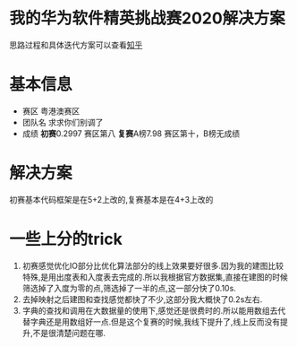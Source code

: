 # 我的华为软件精英挑战赛2020解决方案
思路过程和具体迭代方案可以查看[知乎](https://zhuanlan.zhihu.com/p/141568191)

# 基本信息
- 赛区 粤港澳赛区
- 团队名 求求你们别调了
- 成绩
  **初赛**0.2997 赛区第八
  **复赛**A榜7.98 赛区第十，B榜无成绩
  
# 解决方案
初赛基本代码框架是在5+2上改的,复赛基本是在4+3上改的

# 一些上分的trick
1. 初赛感觉优化IO部分比优化算法部分的线上效果要好很多.因为我的建图比较特殊,是用出度表和入度表去完成的.所以我根据官方数据集,直接在建图的时候筛选掉了入度为零的点,筛选掉了一半的点,这一部分快了0.10s.
2. 去掉映射之后建图和查找感觉都快了不少,这部分我大概快了0.2s左右.
3. 字典的查找和调用在大数据量的使用下,感觉还是很费时的.所以能用数组去代替字典还是用数组好一点.但是这个复赛的时候,我线下提升了,线上反而没有提升,不是很清楚问题在哪.
